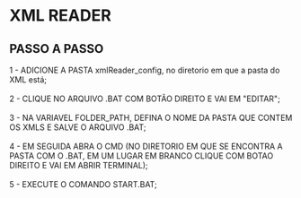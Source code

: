 # XML READER

## PASSO A PASSO

1 - ADICIONE A PASTA xmlReader_config, no diretorio em que a pasta do XML está; <br/>
<br/>
2 - CLIQUE NO ARQUIVO .BAT COM BOTÃO DIREITO E VAI EM "EDITAR"; <br/>
<br/>
3 - NA VARIAVEL FOLDER_PATH, DEFINA O NOME DA PASTA QUE CONTEM OS XMLS E SALVE O ARQUIVO .BAT; <br/>
<br/>
4 - EM SEGUIDA ABRA O CMD (NO DIRETORIO EM QUE SE ENCONTRA A PASTA COM O .BAT, EM UM LUGAR EM BRANCO
CLIQUE COM BOTAO DIREITO E VAI EM ABRIR TERMINAL); <br/>
<br/>
5 - EXECUTE O COMANDO START.BAT; <br/>
